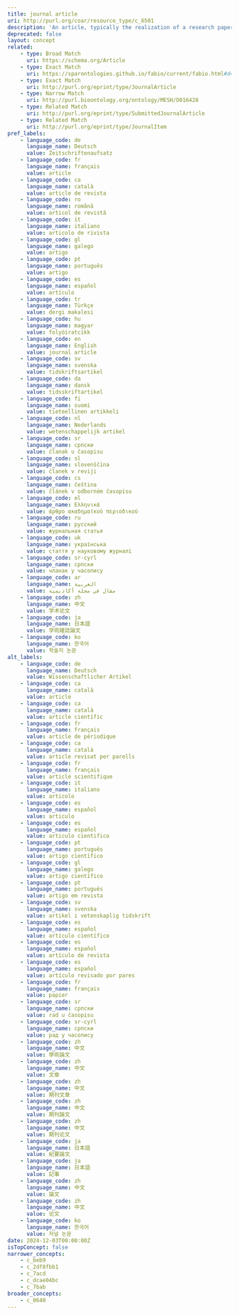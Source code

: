 ```yaml
---
title: journal article
uri: http://purl.org/coar/resource_type/c_6501
description: 'An article, typically the realization of a research paper reporting original research findings, published in a journal issue. [Source: https://sparontologies.github.io/fabio/current/fabio.html#d4e3646]'
deprecated: false
layout: concept
related:
    - type: Broad Match
      uri: https://schema.org/Article
    - type: Exact Match
      uri: https://sparontologies.github.io/fabio/current/fabio.html#d4e3646
    - type: Exact Match
      uri: http://purl.org/eprint/type/JournalArticle
    - type: Narrow Match
      uri: http://purl.bioontology.org/ontology/MESH/D016428
    - type: Related Match
      uri: http://purl.org/eprint/type/SubmittedJournalArticle
    - type: Related Match
      uri: http://purl.org/eprint/type/JournalItem
pref_labels:
    - language_code: de
      language_name: Deutsch
      value: Zeitschriftenaufsatz
    - language_code: fr
      language_name: français
      value: article
    - language_code: ca
      language_name: català
      value: article de revista
    - language_code: ro
      language_name: română
      value: articol de revistă
    - language_code: it
      language_name: italiano
      value: articolo de rivista
    - language_code: gl
      language_name: galego
      value: artigo
    - language_code: pt
      language_name: português
      value: artigo
    - language_code: es
      language_name: español
      value: artículo
    - language_code: tr
      language_name: Türkçe
      value: dergi makalesi
    - language_code: hu
      language_name: magyar
      value: folyóiratcikk
    - language_code: en
      language_name: English
      value: journal article
    - language_code: sv
      language_name: svenska
      value: tidskriftsartikel
    - language_code: da
      language_name: dansk
      value: tidsskriftartikel
    - language_code: fi
      language_name: suomi
      value: tieteellinen artikkeli
    - language_code: nl
      language_name: Nederlands
      value: wetenschappelijk artikel
    - language_code: sr
      language_name: српски
      value: članak u časopisu
    - language_code: sl
      language_name: slovenščina
      value: članek v reviji
    - language_code: cs
      language_name: čeština
      value: článek v odborném časopisu
    - language_code: el
      language_name: Ελληνικά
      value: άρθρο ακαδημαϊκού περιοδικού
    - language_code: ru
      language_name: русский
      value: журнальная статья
    - language_code: uk
      language_name: українська
      value: стаття у науковому журналі
    - language_code: sr-cyrl
      language_name: српски
      value: чланак у часопису
    - language_code: ar
      language_name: العربية
      value: مقال في مجلة أكاديمية
    - language_code: zh
      language_name: 中文
      value: 学术论文
    - language_code: ja
      language_name: 日本語
      value: 学術雑誌論文
    - language_code: ko
      language_name: 한국어
      value: 학술지 논문
alt_labels:
    - language_code: de
      language_name: Deutsch
      value: Wissenschaftlicher Artikel
    - language_code: ca
      language_name: català
      value: article
    - language_code: ca
      language_name: català
      value: article científic
    - language_code: fr
      language_name: français
      value: article de périodique
    - language_code: ca
      language_name: català
      value: article revisat per parells
    - language_code: fr
      language_name: français
      value: article scientifique
    - language_code: it
      language_name: italiano
      value: articolo
    - language_code: es
      language_name: español
      value: articulo
    - language_code: es
      language_name: español
      value: articulo cientifico
    - language_code: pt
      language_name: português
      value: artigo científico
    - language_code: gl
      language_name: galego
      value: artigo científico
    - language_code: pt
      language_name: português
      value: artigo em revista
    - language_code: sv
      language_name: svenska
      value: artikel i vetenskaplig tidskrift
    - language_code: es
      language_name: español
      value: artículo científico
    - language_code: es
      language_name: español
      value: artículo de revista
    - language_code: es
      language_name: español
      value: artículo revisado por pares
    - language_code: fr
      language_name: français
      value: papier
    - language_code: sr
      language_name: српски
      value: rad u časopisu
    - language_code: sr-cyrl
      language_name: српски
      value: рад у часопису
    - language_code: zh
      language_name: 中文
      value: 學術論文
    - language_code: zh
      language_name: 中文
      value: 文章
    - language_code: zh
      language_name: 中文
      value: 期刊文章
    - language_code: zh
      language_name: 中文
      value: 期刊論文
    - language_code: zh
      language_name: 中文
      value: 期刊论文
    - language_code: ja
      language_name: 日本語
      value: 紀要論文
    - language_code: ja
      language_name: 日本語
      value: 記事
    - language_code: zh
      language_name: 中文
      value: 論文
    - language_code: zh
      language_name: 中文
      value: 论文
    - language_code: ko
      language_name: 한국어
      value: 저널 논문
date: 2024-12-03T00:00:00Z
isTopConcept: false
narrower_concepts:
    - c_beb9
    - c_2df8fbb1
    - c_7acd
    - c_dcae04bc
    - c_7bab
broader_concepts:
    - c_0640
---
```


